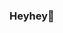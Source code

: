 ### Heyhey👋

<!--
**chzsofia/chzsofia** is a ✨ _special_ ✨ repository because its `README.md` (this file) appears on my GitHub profile.

- 🔭 I’m currently working on a communication science project
- 🌱 I’m currently learning how to extract data from social media sites 
- 🤔 I’m looking for help with using API access codes. 
- 😄 Pronouns: she/her
- ⚡ Fun fact: ...
-->
